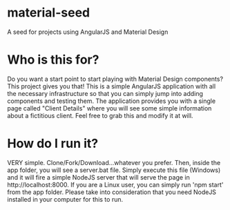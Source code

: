 material-seed
=============

A seed for projects using AngularJS and Material Design

Who is this for?
================

Do you want a start point to start playing with Material Design components? This project gives you that!
This is a simple AngularJS application with all the necessary infrastructure so that you can simply jump into adding components and testing them.
The application provides you with a single page called "Client Details" where you will see some simple information about a fictitious client. Feel free to grab this and modify it at will.

How do I run it?
================
VERY simple. Clone/Fork/Download...whatever you prefer.
Then, inside the app folder, you will see a server.bat file. Simply execute this file (Windows) and it will fire a simple NodeJS server that will serve the page in http://localhost:8000.
If you are a Linux user, you can simply run 'npm start' from the app folder.
Please take into consideration that you need NodeJS installed in your computer for this to run.
